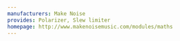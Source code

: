 ```yaml
---
manufacturers: Make Noise
provides: Polarizer, Slew limiter
homepage: http://www.makenoisemusic.com/modules/maths
---
```



